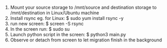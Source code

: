 1. Mount your source storage to /mnt/source and destination storage to /mnt/destination in Linux/Ubuntu machine
2. Install rsync eg. for Linux: $ sudo yum install rsync -y
3. run new screen: $ screen -S rsync
4. In the screen run: $ sudo su
5. Launch python script in the screen: $ python3 main.py
6. Observe or detach from screen to let migration finish in the background
